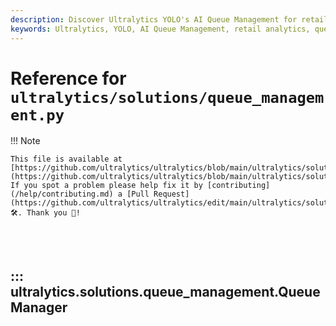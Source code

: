 ```yaml
---
description: Discover Ultralytics YOLO's AI Queue Management for retail, using advanced machine learning to enhance customer experience with real-time queue analysis and wait time predictions.
keywords: Ultralytics, YOLO, AI Queue Management, retail analytics, queue detection, wait time prediction, machine learning, YOLOv8, customer experience
---
```


# Reference for `ultralytics/solutions/queue_management.py`

!!! Note

    This file is available at [https://github.com/ultralytics/ultralytics/blob/main/ultralytics/solutions/queue_management.py](https://github.com/ultralytics/ultralytics/blob/main/ultralytics/solutions/queue_management.py). If you spot a problem please help fix it by [contributing](/help/contributing.md) a [Pull Request](https://github.com/ultralytics/ultralytics/edit/main/ultralytics/solutions/queue_management.py) 🛠️. Thank you 🙏!

<br><br>

## ::: ultralytics.solutions.queue_management.QueueManager

<br><br>
